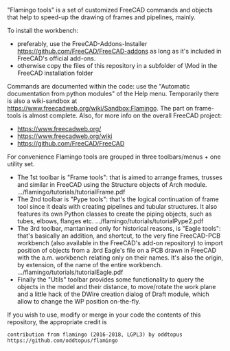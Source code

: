 "Flamingo tools" is a set of customized FreeCAD commands and objects that help to speed-up the drawing of frames and pipelines, mainly.

To install the workbench:
* preferably, use the FreeCAD-Addons-Installer https://github.com/FreeCAD/FreeCAD-addons as long as it's included in FreeCAD's official add-ons.
* otherwise copy the files of this repository in a subfolder of \Mod in the FreeCAD installation folder 

Commands are documented within the code: use the "Automatic documentation from python modules" of the Help menu.
Temporarily there is also a wiki-sandbox at https://www.freecadweb.org/wiki/Sandbox:Flamingo. The part on frame-tools is almost complete.
Also, for more info on the overall FreeCAD project:
* https://www.freecadweb.org/
* https://www.freecadweb.org/wiki
* https://github.com/FreeCAD/FreeCAD

For convenience Flamingo tools are grouped in three toolbars/menus + one utility set.
* The 1st toolbar is "Frame tools": that is aimed to arrange frames, trusses and similar in FreeCAD using the Structure objects of Arch module. 
.../flamingo/tutorials/tutorialFrame.pdf
* The 2nd toolbar is "Pype tools": that's the logical continuation of frame tool since it deals with creating pipelines and tubular structures. It also features its own Python classes to create the piping objects, such as tubes, elbows, flanges etc.
.../flamingo/tutorials/tutorialPype2.pdf
* The 3rd toolbar, mantanined only for historical reasons, is "Eagle tools": that's basically an addition, and shortcut, to the very fine FreeCAD-PCB workbench (also available in the FreeCAD's add-on repository) to import position of objects from a .brd Eagle's file on a PCB drawn in FreeCAD with the a.m. workbench relating only on their names. It's also the origin, by extension, of the name of the entire workbench.
.../flamingo/tutorials/tutorialEagle.pdf
* Finally the "Utils" toolbar provides some functionality to query the objects in the model and their distance, to move/rotate the work plane and a little hack of the DWire creation dialog of Draft module, which allow to change the WP position on-the-fly.

If you wish to use, modify or merge in your code the contents of this repository, the appropriate credit is

    contribution from flamingo (2016-2018, LGPL3) by oddtopus
    https://github.com/oddtopus/flamingo


